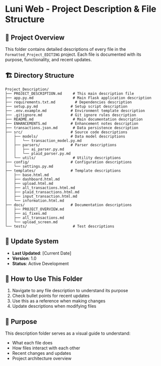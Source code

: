 # Luni Web - Project Description & File Structure

## 📁 Project Overview
This folder contains detailed descriptions of every file in the `Formatted_Project_EDITING` project. Each file is documented with its purpose, functionality, and recent updates.

## 🏗️ Directory Structure
```
Project_Description/
├── PROJECT_DESCRIPTION.md     # This main description file
├── app.py.md                  # Main Flask application description
├── requirements.txt.md         # Dependencies description
├── setup.py.md               # Setup script description
├── .env.example.md           # Environment template description
├── .gitignore.md             # Git ignore rules description
├── README.md                  # Main documentation description
├── ENHANCEMENTS.md           # Enhancement notes description
├── transactions.json.md       # Data persistence description
├── src/                      # Source code descriptions
│   ├── models/               # Data model descriptions
│   │   └── transaction_model.py.md
│   ├── parsers/              # Parser descriptions
│   │   ├── ai_parser.py.md
│   │   └── plaid_parser.py.md
│   └── utils/                 # Utility descriptions
├── config/                   # Configuration descriptions
│   └── settings.py.md
├── templates/                # Template descriptions
│   ├── base.html.md
│   ├── dashboard.html.md
│   ├── upload.html.md
│   ├── all_transactions.html.md
│   ├── plaid_transactions.html.md
│   ├── input_transaction.html.md
│   └── information.html.md
├── docs/                     # Documentation descriptions
│   ├── PROJECT_OVERVIEW.md
│   ├── ai_fixes.md
│   ├── all_transactions.md
│   └── upload_screen.md
└── tests/                     # Test descriptions
```

## 🔄 Update System
- **Last Updated**: [Current Date]
- **Version**: 1.0
- **Status**: Active Development

## 📝 How to Use This Folder
1. Navigate to any file description to understand its purpose
2. Check bullet points for recent updates
3. Use this as a reference when making changes
4. Update descriptions when modifying files

## 🎯 Purpose
This description folder serves as a visual guide to understand:
- What each file does
- How files interact with each other
- Recent changes and updates
- Project architecture overview
